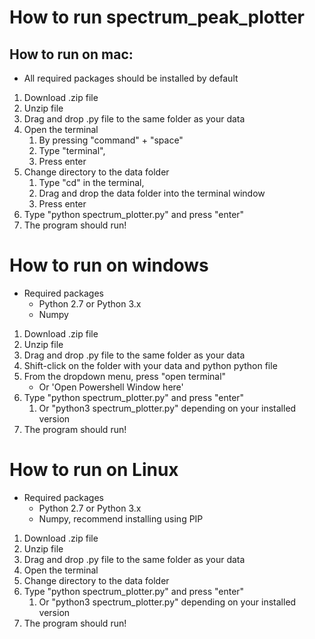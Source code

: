 # How to run spectrum_peak_plotter

## How to run on mac:
* All required packages should be installed by default
1. Download .zip file
1. Unzip file
1. Drag and drop .py file to the same folder as your data
1. Open the terminal
    1. By pressing "command" + "space"
    1. Type "terminal",
    1. Press enter
1. Change directory to the data folder
    1. Type "cd" in the terminal,
    1. Drag and drop the data folder into the terminal window
    1. Press enter
1. Type "python spectrum_plotter.py" and press "enter"
1. The program should run!

# How to run on windows
* Required packages
    * Python 2.7 or Python 3.x
    * Numpy
1. Download .zip file
1. Unzip file
1. Drag and drop .py file to the same folder as your data
1. Shift-click on the folder with your data and python python file
1. From the dropdown menu, press "open terminal"
    * Or 'Open Powershell Window here'
1. Type "python spectrum_plotter.py" and press "enter"
    1. Or "python3 spectrum_plotter.py" depending on your installed version
1. The program should run!

# How to run on Linux
* Required packages
    * Python 2.7 or Python 3.x
    * Numpy, recommend installing using PIP
1. Download .zip file
1. Unzip file
1. Drag and drop .py file to the same folder as your data
1. Open the terminal
1. Change directory to the data folder
1. Type "python spectrum_plotter.py" and press "enter"
    1. Or "python3 spectrum_plotter.py" depending on your installed version
1. The program should run!
